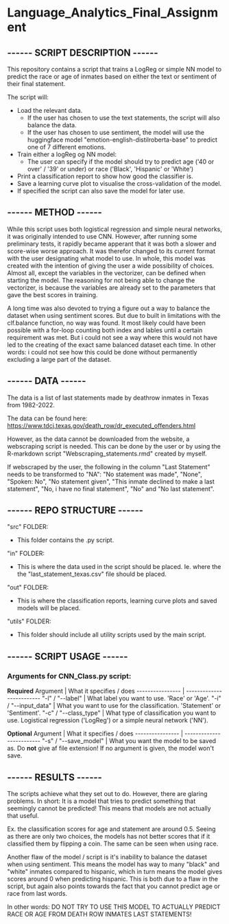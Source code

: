 # Language_Analytics_Final_Assignment
## ------ SCRIPT DESCRIPTION ------
This repository contains a script that trains a LogReg or simple NN model to predict the race or age of inmates based on either the text or sentiment of their final statement. 

The script will:
- Load the relevant data.
    - If the user has chosen to use the text statements, the script will also balance the data.
    - If the user has chosen to use sentiment, the model will use the huggingface model "emotion-english-distilroberta-base" to predict one of 7 different emotions.
- Train either a logReg og NN model:
    - The user can specify if the model should try to predict age ('40 or over' / '39' or under) or race ('Black', 'Hispanic' or 'White') 
- Print a classification report to show how good the classifier is.
- Save a learning curve plot to visualise the cross-validation of the model.
- If specified the script can also save the model for later use.

## ------ METHOD ------
While this script uses both logistical regression and simple neural networks, it was originally intended to use CNN. However, after running some preliminary tests, it rapidly became apperant that it was both a slower and score-wise worse approach. It was therefor changed to its current format with the user designating what model to use. In whole, this model was created with the intention of giving the user a wide possibility of choices. Almost all, except the variables in the vectorizer, can be defined when starting the model. The reasoning for not being able to change the vectorizer, is because the variables are already set to the parameters that gave the best scores in training. 

A long time was also devoted to trying a figure out a way to balance the dataset when using sentiment scores. But due to built in limitations with the clf.balance function, no way was found. It most likely could have been possible with a for-loop counting both index and lables until a certain requirement was met. But i could not see a way where this would not have led to the creating of the exact same balanced dataset each time. In other words: i could not see how this could be done without permanently excluding a large part of the dataset.

## ------ DATA ------
The data is a list of last statements made by deathrow inmates in Texas from 1982-2022. 

The data can be found here: https://www.tdcj.texas.gov/death_row/dr_executed_offenders.html

However, as the data cannot be downloaded from the website, a webscraping script is needed. This can be done by the user or by using the R-markdown script "Webscraping_statements.rmd" created by myself.

If webscraped by the user, the following in the column "Last Statement" needs to be transformed to "NA": "No statement was made", "None", "Spoken: No", "No statement given", "This inmate declined to make a last statement", "No, i have no final statement", "No" and "No last statement".

## ------ REPO STRUCTURE ------
"src" FOLDER:
- This folder contains the .py script.

"in" FOLDER:
- This is where the data used in the script should be placed. Ie. where the the "last_statement_texas.csv" file should be placed.

"out" FOLDER:
- This is where the classification reports, learning curve plots and saved models will be placed.

"utils" FOLDER:
- This folder should include all utility scripts used by the main script.

## ------ SCRIPT USAGE ------
### Arguments for CNN_Class.py script:
**Required**
Argument         | What it specifies / does
---------------- | -------------------------
"-l" / "--label" | What label you want to use. 'Race' or 'Age'.
"-i" / "--input_data" | What you want to use for the classification. 'Statement' or 'Sentiment'.
"-c" / "--class_type" | What type of classification you want to use. Logistical regression ('LogReg') or a simple neural network ('NN').

**Optional**
Argument         | What it specifies / does
---------------- | -------------------------
"-s" / "--save_model" | What you want the model to be saved as. Do **not** give af file extension! If no argument is given, the model won't save.

## ------ RESULTS ------
The scripts achieve what they set out to do. However, there are glaring problems. In short: It is a model that tries to predict something that seemingly cannot be predicted! This means that models are not actually that useful. 

Ex. the classification scores for age and statement are around 0.5. Seeing as there are only two choices, the models has not better scores that if it classified them by flipping a coin. The same can be seen when using race. 

Another flaw of the model / script is it's inability to balance the dataset when using sentiment. This means the model has way to many "black" and "white" inmates compared to hispanic, which in turn means the model gives scores around 0 when predicting hispanic. This is both due to a flaw in the script, but again also points towards the fact that you cannot predict age or race from last words.

In other words: DO NOT TRY TO USE THIS MODEL TO ACTUALLY PREDICT RACE OR AGE FROM DEATH ROW INMATES LAST STATEMENTS!
